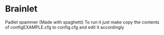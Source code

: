 # Brainlet
 Padlet spammer (Made with spaghetti)
 To run it just make copy the contents of configEXAMPLE.cfg to config.cfg and edit it accordingly
